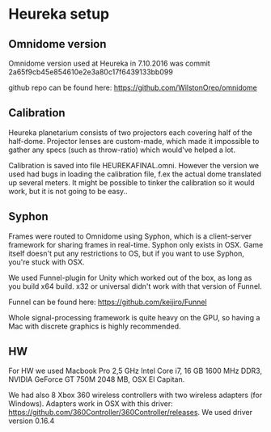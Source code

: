 # Heureka setup

## Omnidome version
Omnidome version used at Heureka in 7.10.2016 was commit 2a65f9cb45e854610e2e3a80c17f6439133bb099 

github repo can be found here: https://github.com/WilstonOreo/omnidome

## Calibration
Heureka planetarium consists of two projectors each covering half of the half-dome. Projector lenses are custom-made, which made it impossible to gather any specs (such as throw-ratio) which would've helped a lot.

Calibration is saved into file HEUREKAFINAL.omni. However the version we used had bugs in loading the calibration file, f.ex the actual dome translated up several meters. It might be possible to tinker the calibration so it would work, but it is not going to be easy..

## Syphon
Frames were routed to Omnidome using Syphon, which is a client-server framework for sharing frames in real-time. Syphon only exists in OSX. Game itself doesn't put any restrictions to OS, but if you want to use Syphon, you're stuck with OSX.  

We used Funnel-plugin for Unity which worked out of the box, as long as you build x64 build. x32 or universal didn't work with that version of Funnel.

Funnel can be found here: https://github.com/keijiro/Funnel

Whole signal-processing framework is quite heavy on the GPU, so having a Mac with discrete graphics is highly recommended. 

## HW
For HW we used Macbook Pro 2,5 GHz Intel Core i7, 16 GB 1600 MHz DDR3, NVIDIA GeForce GT 750M 2048 MB, OSX El Capitan.

We had also 8 Xbox 360 wireless controllers with two wireless adapters (for Windows). Adapters work in OSX with this driver: https://github.com/360Controller/360Controller/releases. We used driver version 0.16.4

